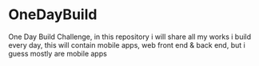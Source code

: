 # OneDayBuild
One Day Build Challenge, in this repository i will share all my works i build every day, this will contain mobile apps, web front end &amp; back end, but i guess mostly are mobile apps
